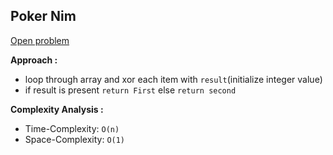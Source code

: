 ## Poker Nim

[Open problem](https://www.hackerrank.com/challenges/poker-nim-1/problem)

**Approach :**<br>

-   loop through array and xor each item with `result`(initialize integer value)
-   if result is present `return First` else `return second`

**Complexity Analysis :**<br>

-   Time-Complexity: `O(n)`
-   Space-Complexity: `O(1)`
